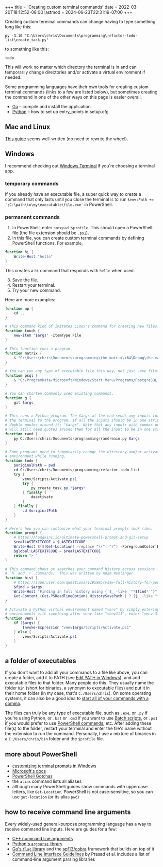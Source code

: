 +++
title = 'Creating custom terminal commands'
date = 2022-03-20T18:12:52-08:00
lastmod = 2024-06-23T22:31:19-07:00
+++

Creating custom terminal commands can change having to type something long like this:

`py -3.10 "C:\Users\chris\Documents\programming\refactor-todo-list\create_task.py"`

to something like this:

`todo`

This will work no matter which directory the terminal is in and can temporarily change directories and/or activate a virtual environment if needed.

Some programming languages have their own tools for creating custom terminal commands (links to a few are listed below), but sometimes creating the command in one of the other ways on this page is easier overall.

* [Go](https://go.dev/doc/tutorial/compile-install) – compile and install the application
* [Python](https://stackoverflow.com/questions/48884796/how-to-set-up-entry-points-in-setup-cfg) – how to set up entry_points in setup.cfg

## Mac and Linux

[This guide](https://medium.com/devnetwork/how-to-create-your-own-custom-terminal-commands-c5008782a78e) seems well-written (no need to rewrite the wheel).

## Windows

I recommend checking out [Windows Terminal](https://aka.ms/terminal) if you're choosing a terminal app.

### temporary commands

If you already have an executable file, a super quick way to create a command that only lasts until you close the terminal is to run `$env:Path += ';C:\path\to\my\executable\file.exe'` in PowerShell.

### permanent commands

1. In PowerShell, enter `notepad $profile`. This should open a PowerShell file (the file extension should be `.ps1`).
2. In this file, you can create custom terminal commands by defining PowerShell functions. For example,

```powershell
function hi {
    Write-Host "hello"
}
```

This creates a `hi` command that responds with `hello` when used.

3. Save the file.
4. Restart your terminal.
5. Try your new command.

Here are more examples:

```powershell
function up {
    cd ..
}

# This command kind of imitates Linux's command for creating new files.
function touch {
    new-item "$args" -ItemType File
}

# This function runs a program.
function matrix {
    & "C:\Users\chris\Documents\programming\the_matrix\x64\Debug\the_matrix.exe"
}

# You can run any type of executable file this way, not just .exe files.
function psql {
    & "C:/ProgramData/Microsoft/Windows/Start Menu/Programs/PostgreSQL 15/SQL Shell (psql).lnk"
}

# You can shorten commonly used existing commands.
function g {
    git $args
}

# This runs a Python program. The $args at the end sends any inputs for the command from
# the terminal to the program. If all the inputs should be in one string, you can put
# double quotes around it: "$args". Note that any inputs with commas on the command-line
# will still need quotes around them for all the input to be in one string.
function rand {
    py C:/Users/chris/Documents/programming/rand/main.py $args
}

# Some programs need to temporarily change the directory and/or activate a virtual
# environment while running.
function todo {
    $originalPath = pwd
    cd C:/Users/chris/Documents/programming/refactor-todo-list
    try {
        venv/Scripts/Activate.ps1
        try {
            py create_task.py "$args"
        } finally {
            deactivate
        }
    } finally {
        cd $originalPath
    }
}

# Here's how you can customize what your terminal prompts look like.
function prompt {
    # https://hodgkins.io/ultimate-powershell-prompt-and-git-setup
    $realLASTEXITCODE = $LASTEXITCODE
    Write-Host $($(Get-Location) -replace "\\", "/") -ForegroundColor Blue
    $global:LASTEXITCODE = $realLASTEXITCODE
    return "> "
}

# This command shows or searches your command history across sessions (unlike the built-in
# `h` and `r` commands). This was written by Adam Wemlinger.
function hist {
    # https://superuser.com/questions/1195895/view-full-history-for-powershell-not-just-current-session
    $find = $args; 
    Write-Host "Finding in full history using {`$_ -like `"*$find*`"}"; 
    Get-Content (Get-PSReadlineOption).HistorySavePath | ? {$_ -like "*$find*"} | Get-Unique | more 
}

# Activate a Python virtual environment named "venv" by simply entering "venv". For
# environments with something after venv like "venv311", enter "venv 311".
function venv {
    if ($args) {
        Invoke-Expression "venv$args/Scripts/Activate.ps1"
    } else {
        venv/Scripts/Activate.ps1
    }
}
```

## a folder of executables

If you don't want to add all your commands to a file like above, you can create a folder, add it to PATH (see [Edit PATH in Windows](/editing-path-in-windows)), and add executable files to that folder. Many people do this. They usually name the folder `bin` (short for binaries, a synonym to executable files) and put it in their home folder (in my case, that's `C:/Users/chris`). On some operating systems, it can also be a good idea to [start all of your commands with a comma](https://rhodesmill.org/brandon/2009/commands-with-comma/).

The files can truly be any type of executable file, such as `.exe`, or `.py` if you're using Python, or `.bat` or `.cmd` if you want to use [Batch scripts](https://www.tutorialspoint.com/batch_script/batch_script_quick_guide.htm), or `.ps1` if you would prefer to use [PowerShell commands](https://devblogs.microsoft.com/scripting/table-of-basic-powershell-commands/), etc. After adding these file(s) to the folder, restart your terminal and enter the file's name without the extension to run the command. Personally, I use a mixture of binaries in a `C:/Users/chris/bin` folder and the `$profile` file.

## more about PowerShell

* [customizing terminal prompts in Windows](/customizing-terminal-prompts-in-windows)
* [Microsoft's docs](https://learn.microsoft.com/en-us/powershell/module/microsoft.powershell.core/about/about_profiles?view=powershell-7.3)
* [PowerShell Gotchas](https://stackoverflow.com/questions/803521/powershell-pitfalls/69644807#69644807)
* the `alias` command lists all aliases
* although many PowerShell guides show commands with uppercase letters, like `Get-Location`, PowerShell is not case-sensitive, so you can use `get-location` (or its alias `pwd`)

## how to receive command line arguments

Every widely-used general-purpose programming language has a way to receive command line inputs. Here are guides for a few:

* [C++ command line arguments](/cpp-command-line-arguments)
* [Python's `argparse` library](https://docs.python.org/3/library/argparse.html)
* [Go's `flag` library](https://pkg.go.dev/flag) and the [spf13/cobra](https://github.com/spf13/cobra) framework that builds on top of it
* [Command Line Interface Guidelines](https://clig.dev/) by Prasad et al. includes a list of command-line argument parsing libraries
